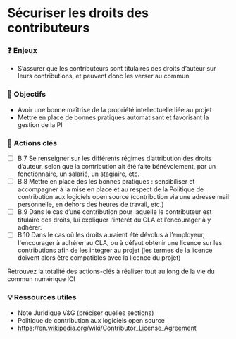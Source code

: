 # Sécuriser les droits des contributeurs

### ❓ Enjeux

* S’assurer que les contributeurs sont titulaires des droits d’auteur sur leurs contributions, et peuvent donc les verser au commun

### 🎯 Objectifs

* Avoir une bonne maîtrise de la propriété intellectuelle liée au projet
* Mettre en place de bonnes pratiques automatisant et favorisant la gestion de la PI

### 📑 Actions clés

* [ ] B.7 Se renseigner sur les différents régimes d’attribution des droits d’auteur, selon que la contribution ait été faite bénévolement, par un fonctionnaire, un salarié, un stagiaire, etc.
* [ ] B.8 Mettre en place des les bonnes pratiques : sensibiliser et accompagner à la mise en place et au respect de la Politique de contribution aux logiciels open source (contribution via une adresse mail personnelle, en dehors des heures de travail, etc.)
* [ ] B.9 Dans le cas d’une contribution pour laquelle le contributeur est titulaire des droits, lui expliquer l’intérêt du CLA et l’encourager à y adhérer.
* [ ] B.10 Dans le cas où les droits auraient été dévolus à l’employeur, l'encourager à adhérer au CLA, ou à défaut obtenir une licence sur les contributions afin de les intégrer au projet (les termes de la licence doivent alors être compatibles avec la licence du projet)

Retrouvez la totalité des actions-clés à réaliser tout au long de la vie du commun numérique ICI

### 💡 Ressources utiles

* Note Juridique V&G (préciser quelles sections)
* Politique de contribution aux logiciels open source
* https://en.wikipedia.org/wiki/Contributor_License_Agreement